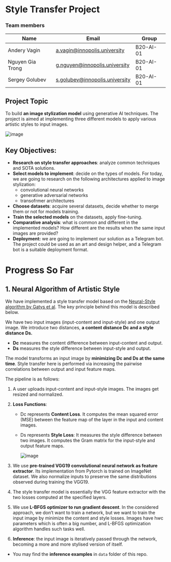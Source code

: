 # Style Transfer Project

### Team members

| Name | Email | Group |
| --- | --- | --- |
| Andery Vagin | a.vagin@innopolis.university | B20-AI-01 |
| Nguyen Gia Trong | g.nguyen@innopolis.university | B20-AI-01 |
| Sergey Golubev | s.golubev@innopolis.university | B20-AI-01 |

## Project Topic

To build **an image stylization model** using generative AI techniques. The project is aimed at implementing three different models to apply various artistic styles to input images.

![image](https://github.com/KKroliKK/style-transfer-project/assets/48735488/5a24664a-3646-49cd-888d-40a0e72daf32)

## Key Objectives:

- **Research on style transfer approaches**: analyze common techniques and SOTA solutions.
- **Select models to implement**: decide on the types of models. For today, we are going to research on the following architectures applied to image stylization:
    - convolutional neural networks
    - generative adversarial networks
    - transofrmer architectures
- **Choose datasets**: acquire several datasets, decide whether to merge them or not for models training.
- **Train the selected models** on the datasets, apply fine-tuning.
- **Comparative analysis**: what is common and different in the implemented models? How different are the results when the same input images are provided?
- **Deployment:** we are going to implement our solution as a Telegram bot. The project could be used as an art and design helper, and a Telegram bot is a suitable deployment format.

# Progress So Far

## 1. ****Neural Algorithm of Artistic Style****

We have implemented a style transfer model based on the [Neural-Style algorithm by Gatys et al](https://arxiv.org/abs/1508.06576). The key principle behind this model is described below.

We have two input images (input-content and input-style) and one output image. We introduce two distances, **a content distance Dc and a style distance Ds.**

- **Dc** measures the content difference between input-content and output.
- **Ds** measures the style difference between input-style and output.

The model transforms an input image by **minimizing Dc and Ds at the same time**. Style transfer here is performed via increasing the pairwise correlations between output and input feature maps.

The pipeline is as follows:

1. A user uploads input-content and input-style images. The images get resized and normalized.
2. **Loss Functions**:
    - Dc represents **Content Loss**. It computes the mean squared error (MSE) between the feature map of the layer in the input and content images.
    - Ds represents **Style Loss**: It measures the style difference between two images. It computes the Gram matrix for the input-style and output feature maps.
        
        ![image](https://github.com/KKroliKK/style-transfer-project/assets/48735488/86e0e93d-35db-43ed-b4aa-877017e9e235)
        
3. We use **pre-trained VGG19 convolutional neural network as feature extractor**. Its implementation from Pytorch is trained on ImageNet dataset. We also normalize inputs to preserve the same distributions observed during training the VGG19.
4. The style transfer model is essentially the VGG feature extractor with the two losses computed at the specified layers.
5. We use **L-BFGS optimizer to run gradient descent**. In the considered approach, we don’t want to train a network, but we want to train the input image by minimize the content and style losses. Images have h*w*c parameters which is often a big number, and L-BFGS optimization algorithm handles such tasks well.
6. **Inference**: the input image is iteratively passed through the network, becoming a more and more stylised version of itself.

- You may find the **inference examples** in `data` folder of this repo.
